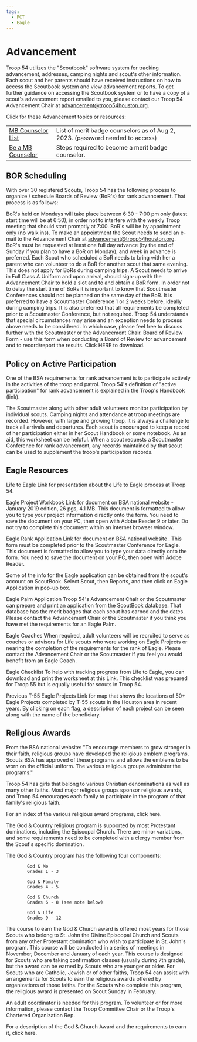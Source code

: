 ```yaml
---
tags:
  - FCT
  - Eagle
---
```


# Advancement

Troop 54 utilizes the "Scoutbook" software system for tracking advancement, addresses, camping nights and scout's other information.  Each scout and her parents should have received instructions on how to access the Scoutbook system and view advancement reports.  To get further guidance on accessing the Scoutbook system or to have a copy of a scout's advancement report emailed to you, please contact our Troop 54 Advancement Chair at advancement@troop54houston.org.

 

Click for these Advancement topics or resources:

|||
| ------- |------- |
| [MB Counselor List]() | List of merit badge counselors as of Aug 2, 2023.   (password needed to access) |
| [Be a MB Counselor](https://www.troop54houston.org/downloads/MB-counselor-steps.docx)  |	Steps required to become a merit badge counselor.|


## BOR Scheduling
With over 30 registered Scouts, Troop 54 has the following process to organize / schedule Boards of Review (BoR's) for rank advancement.  That process is as follows:

BoR's held on Mondays will take place between 6:30 - 7:00 pm only (latest start time will be at 6:50), in order not to interfere with the weekly Troop meeting that should start promptly at 7:00.
BoR's will be by appointment only (no walk ins).  To make an appointment the Scout needs to send an e-mail to the Advancement Chair at advancement@troop54houston.org.  BoR's must be requested at least one full day advance (by the end of Sunday if you plan to have a BoR on Monday), and week in advance is preferred.
Each Scout who scheduled a BoR needs to bring with her a parent who can volunteer to do a BoR for another scout that same evening.  This does not apply for BoRs during camping trips.
A Scout needs to arrive in Full Class A Uniform and upon arrival, should sign-up with the Advancement Chair to hold a slot and to and obtain a BoR form.
In order not to delay the start time of BoRs it is important to know that Scoutmaster Conferences should not be planned on the same day of the BoR.
It is preferred to have a Scoutmaster Conference 1 or 2 weeks before, ideally during camping trips.  It is also preferred that all requirements be completed prior to a Scoutmaster Conference, but not required.
Troop 54 understands that special circumstances may arise and an exception needs to process above needs to be considered.  In which case, please feel free to discuss further with the Scoutmaster or the Advancement Chair.
Board of Review Form - use this form when conducting a Board of Review for advancement and to record/report the results.
Click HERE to download.

## Policy on Active Participation
 
One of the BSA requirements for rank advancement is to participate actively in the activities of the troop and patrol.  Troop 54's definition of "active participation" for rank advancement is explained in the Troop's Handbook (link).

The Scoutmaster along with other adult volunteers monitor participation by individual scouts.  Camping nights and attendance at troop meetings are recorded.  However, with large and growing troop, it is always a challenge to track all arrivals and departures.  Each scout is encouraged to keep a record of her participation either in her Scout Handbook or some notebook.  As an aid, this worksheet can be helpful.  When a scout requests a Scoutmaster Conference for rank advancement, any records maintained by that scout can be used to supplement the troop's participation records.

 ## Eagle Resources
 Life to Eagle  Link for presentation about the Life to Eagle process at Troop 54.
 
Eagle Project Workbook  Link for document on BSA national website - January 2019 edition, 26 pgs, 4.1 MB.  This document is formatted to allow you to type your project information directly onto the form.  You need to save the document on your PC, then open with Adobe Reader 9 or later.  Do not try to complete this document within an internet browser window.
 
Eagle Rank Application  Link for document on BSA national website . This form must be completed prior to the Scoutmaster Conference for Eagle.  This document is formatted to allow you to type your data directly onto the form.  You need to save the document on your PC, then open with Adobe Reader.
 
Some of the info for the Eagle application can be obtained from the scout's account on ScoutBook.  Select Scout, then Reports, and then click on Eagle Application in pop-up box.
 
Eagle Palm Application  Troop 54's Advancement Chair or the Scoutmaster can prepare and print an application from the ScoutBook database.  That database has the merit badges that each scout has earned and the dates.  Please contact the Advancement Chair or the Scoutmaster if you think you have met the requirements for an Eagle Palm.
 
Eagle Coaches  When required, adult volunteers will be recruited to serve as coaches or advisors for Life scouts who were working on Eagle Projects or nearing the completion of the requirements for the rank of Eagle.  Please contact the Advancement Chair or the Scoutmaster if you feel you would benefit from an Eagle Coach.
 
Eagle Checklist  To help with tracking progress from Life to Eagle, you can download and print the worksheet at this Link.  This checklist was prepared for Troop 55 but is equally useful for scouts in Troop 54.
 
Previous T-55 Eagle Projects  Link for map that shows the locations of 50+ Eagle Projects completed by T-55 scouts in the Houston area in recent years.  By clicking on each flag, a description of each project can be seen along with the name of the beneficiary.

## Religious Awards
From the BSA national website:
"To encourage members to grow stronger in their faith, religious groups have developed the religious emblem programs.  Scouts BSA has approved of these programs and allows the emblems to be worn on the official uniform.  The various religious groups administer the programs."

Troop 54 has girls that belong to various Christian denominations as well as many other faiths.   Most major religious groups sponsor religious awards, and Troop 54 encourages each family to participate in the program of that family's religious faith.

For an index of the various religious award programs, click here.

The God & Country religious program is supported by most Protestant dominations, including the Episcopal Church.  There are minor variations, and some requirements need to be completed with a clergy member from the Scout's specific domination.

The God & Country program has the following four components:
 
            God & Me
            Grades 1 - 3
 
            God & Family
            Grades 4 - 5
 
            God & Church
            Grades 6 - 8 (see note below)
 
            God & Life
            Grades 9 - 12

The course to earn the God & Church award is offered most years for those Scouts who belong to St. John the Divine Episcopal Church and Scouts from any other Protestant domination who wish to participate in St. John's program.  This course will be conducted in a series of meetings in November, December and January of each year.  This course is designed for Scouts who are taking confirmation classes (usually during 7th grade), but the award can be earned by Scouts who are younger or older.  For Scouts who are Catholic, Jewish or of other faiths, Troop 54 can assist with arrangements for Scouts to earn the religious awards offered by organizations of those faiths.  For the Scouts who complete this program, the religious award is presented on Scout Sunday in February.

An adult coordinator is needed for this program.  To volunteer or for more information, please contact the Troop Committee Chair or the Troop's Chartered Organization Rep.

For a description of the God & Church Award and the requirements to earn it, click here.